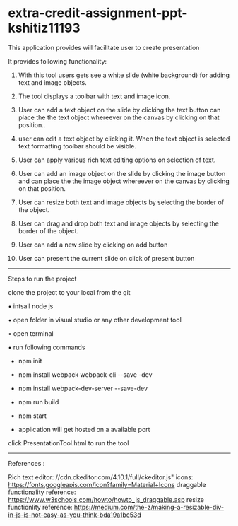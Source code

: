 # extra-credit-assignment-ppt-kshitiz11193
This application provides will facilitate user to create presentation

It provides following functionality:

1) With this tool users gets see a white slide (white background) for adding text and image objects.

2) The tool displays a toolbar with text and image icon.

3) User can add a text object on the slide by clicking the text button can place the the text object whereever on the canvas by clicking on that position..

4) user can edit a text object by clicking it. When the text object is selected text formatting toolbar should be visible.

5) User can apply various rich text editing options on selection of text.

6) User can add an image object on the slide by clicking the image button and can place the the image object whereever on the canvas by clicking on that position.

7) User can  resize both text and image objects by selecting the border of the object.

8) User can drag and drop both text and image objects by selecting the border of the object.

9) User can add a new slide by clicking on add button

10) User can present the current slide on click of present button

------------------------------------------------------------------------------------------------------------------------------------------

Steps to run the project

clone the project to your local from the git


•	intsall node js

•	open folder in visual studio or any other development tool

•	open terminal

•	run following commands

- npm init

-	npm install webpack webpack-cli --save -dev

-	npm install webpack-dev-server --save-dev

-	npm run build

-	npm start

-	application will get hosted on a available port

click PresentationTool.html to run the tool

------------------------------------------------------------------------------------------------------------------------------------------

References :

Rich text editor:  //cdn.ckeditor.com/4.10.1/full/ckeditor.js"
icons: https://fonts.googleapis.com/icon?family=Material+Icons
draggable functionality reference:   https://www.w3schools.com/howto/howto_js_draggable.asp
resize functionlity reference: https://medium.com/the-z/making-a-resizable-div-in-js-is-not-easy-as-you-think-bda19a1bc53d



